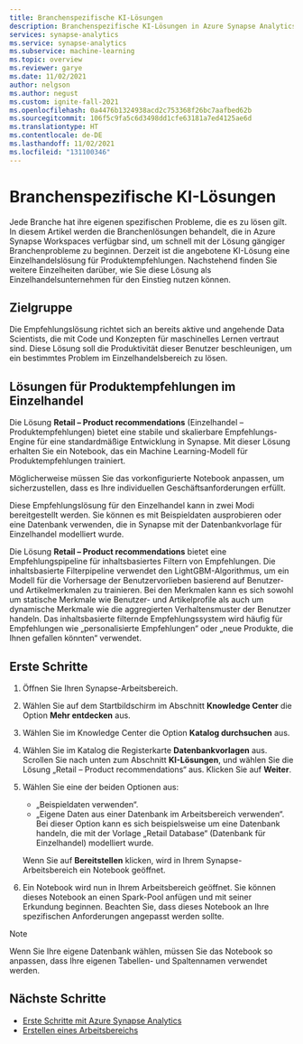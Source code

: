 ```yaml
---
title: Branchenspezifische KI-Lösungen
description: Branchenspezifische KI-Lösungen in Azure Synapse Analytics
services: synapse-analytics
ms.service: synapse-analytics
ms.subservice: machine-learning
ms.topic: overview
ms.reviewer: garye
ms.date: 11/02/2021
author: nelgson
ms.author: negust
ms.custom: ignite-fall-2021
ms.openlocfilehash: 0a4476b1324938acd2c753368f26bc7aafbed62b
ms.sourcegitcommit: 106f5c9fa5c6d3498dd1cfe63181a7ed4125ae6d
ms.translationtype: HT
ms.contentlocale: de-DE
ms.lasthandoff: 11/02/2021
ms.locfileid: "131100346"
---
```

# <a name="industry-ai-solutions"></a>Branchenspezifische KI-Lösungen

Jede Branche hat ihre eigenen spezifischen Probleme, die es zu lösen gilt. In diesem Artikel werden die Branchenlösungen behandelt, die in Azure Synapse Workspaces verfügbar sind, um schnell mit der Lösung gängiger Branchenprobleme zu beginnen. Derzeit ist die angebotene KI-Lösung eine Einzelhandelslösung für Produktempfehlungen. Nachstehend finden Sie weitere Einzelheiten darüber, wie Sie diese Lösung als Einzelhandelsunternehmen für den Einstieg nutzen können.

## <a name="target-user"></a>Zielgruppe

Die Empfehlungslösung richtet sich an bereits aktive und angehende Data Scientists, die mit Code und Konzepten für maschinelles Lernen vertraut sind. Diese Lösung soll die Produktivität dieser Benutzer beschleunigen, um ein bestimmtes Problem im Einzelhandelsbereich zu lösen.

## <a name="retail-product-recommendation-solution"></a>Lösungen für Produktempfehlungen im Einzelhandel

Die Lösung **Retail – Product recommendations** (Einzelhandel – Produktempfehlungen) bietet eine stabile und skalierbare Empfehlungs-Engine für eine standardmäßige Entwicklung in Synapse. Mit dieser Lösung erhalten Sie ein Notebook, das ein Machine Learning-Modell für Produktempfehlungen trainiert.

Möglicherweise müssen Sie das vorkonfigurierte Notebook anpassen, um sicherzustellen, dass es Ihre individuellen Geschäftsanforderungen erfüllt.

Diese Empfehlungslösung für den Einzelhandel kann in zwei Modi bereitgestellt werden. Sie können es mit Beispieldaten ausprobieren oder eine Datenbank verwenden, die in Synapse mit der Datenbankvorlage für Einzelhandel modelliert wurde.

Die Lösung **Retail – Product recommendations** bietet eine Empfehlungspipeline für inhaltsbasiertes Filtern von Empfehlungen. Die inhaltsbasierte Filterpipeline verwendet den LightGBM-Algorithmus, um ein Modell für die Vorhersage der Benutzervorlieben basierend auf Benutzer- und Artikelmerkmalen zu trainieren. Bei den Merkmalen kann es sich sowohl um statische Merkmale wie Benutzer- und Artikelprofile als auch um dynamische Merkmale wie die aggregierten Verhaltensmuster der Benutzer handeln. Das inhaltsbasierte filternde Empfehlungssystem wird häufig für Empfehlungen wie „personalisierte Empfehlungen“ oder „neue Produkte, die Ihnen gefallen könnten“ verwendet.

## <a name="get-started"></a>Erste Schritte

1. Öffnen Sie Ihren Synapse-Arbeitsbereich.
1. Wählen Sie auf dem Startbildschirm im Abschnitt **Knowledge Center** die Option **Mehr entdecken** aus.
1. Wählen Sie im Knowledge Center die Option **Katalog durchsuchen** aus.
1. Wählen Sie im Katalog die Registerkarte **Datenbankvorlagen** aus. Scrollen Sie nach unten zum Abschnitt **KI-Lösungen**, und wählen Sie die Lösung „Retail – Product recommendations“ aus. Klicken Sie auf **Weiter**.
1. Wählen Sie eine der beiden Optionen aus:
   * „Beispieldaten verwenden“. 
   * „Eigene Daten aus einer Datenbank im Arbeitsbereich verwenden“. Bei dieser Option kann es sich beispielsweise um eine Datenbank handeln, die mit der Vorlage „Retail Database“ (Datenbank für Einzelhandel) modelliert wurde.
   
    Wenn Sie auf **Bereitstellen** klicken, wird in Ihrem Synapse-Arbeitsbereich ein Notebook geöffnet.

1. Ein Notebook wird nun in Ihrem Arbeitsbereich geöffnet. Sie können dieses Notebook an einen Spark-Pool anfügen und mit seiner Erkundung beginnen. Beachten Sie, dass dieses Notebook an Ihre spezifischen Anforderungen angepasst werden sollte.

> [!NOTE]
> Wenn Sie Ihre eigene Datenbank wählen, müssen Sie das Notebook so anpassen, dass Ihre eigenen Tabellen- und Spaltennamen verwendet werden.

## <a name="next-steps"></a>Nächste Schritte

* [Erste Schritte mit Azure Synapse Analytics](../get-started.md)
* [Erstellen eines Arbeitsbereichs](../get-started-create-workspace.md)
